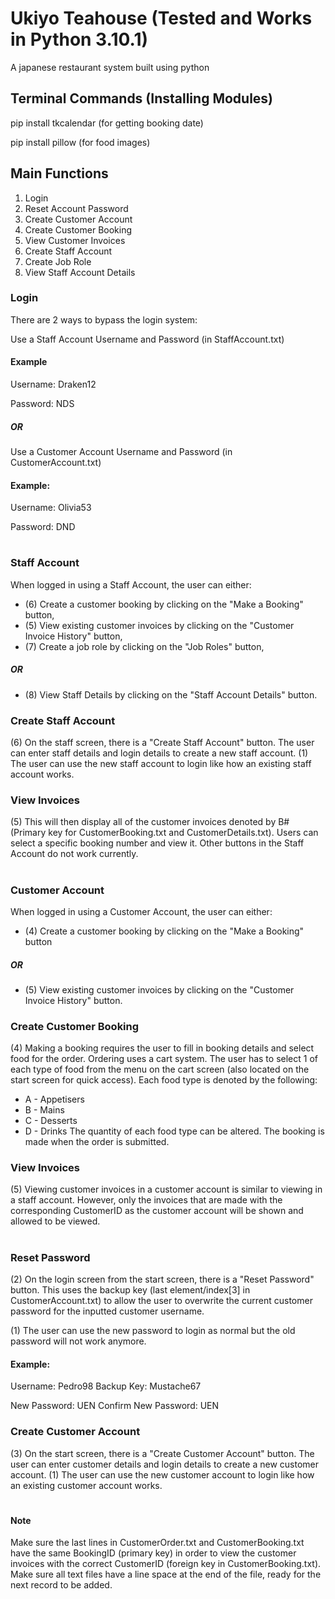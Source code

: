 # Ukiyo Teahouse (Tested and Works in Python 3.10.1)
A japanese restaurant system built using python

## Terminal Commands (Installing Modules)
pip install tkcalendar (for getting booking date)

pip install pillow (for food images)

## Main Functions 

1. Login
2. Reset Account Password
3. Create Customer Account
4. Create Customer Booking
5. View Customer Invoices
6. Create Staff Account
7. Create Job Role
8. View Staff Account Details

### Login

There are 2 ways to bypass the login system:

Use a Staff Account Username and Password (in StaffAccount.txt)

#### Example
Username: Draken12

Password: NDS

##### OR

Use a Customer Account Username and Password (in CustomerAccount.txt)

#### Example:
Username: Olivia53

Password: DND

#

### Staff Account
When logged in using a Staff Account, the user can either:
- (6) Create a customer booking by clicking on the "Make a Booking" button,
- (5) View existing customer invoices by clicking on the "Customer Invoice History" button,
- (7) Create a job role by clicking on the "Job Roles" button,

##### OR

- (8) View Staff Details by clicking on the "Staff Account Details" button.

### Create Staff Account
(6) On the staff screen, there is a "Create Staff Account" button.
The user can enter staff details and login details to create a new staff account.
(1) The user can use the new staff account to login like how an existing staff account works.

### View Invoices
(5) This will then display all of the customer invoices denoted by B#
(Primary key for CustomerBooking.txt and CustomerDetails.txt).
Users can select a specific booking number and view it.
Other buttons in the Staff Account do not work currently.

#

### Customer Account
When logged in using a Customer Account, the user can either: 
- (4) Create a customer booking by clicking on the "Make a Booking" button
##### OR
- (5) View existing customer invoices by clicking on the "Customer Invoice History" button.

### Create Customer Booking
(4) Making a booking requires the user to fill in booking details and select food for the order.
Ordering uses a cart system.
The user has to select 1 of each type of food from the menu on the cart screen
(also located on the start screen for quick access).
Each food type is denoted by the following:
- A - Appetisers
- B - Mains
- C - Desserts
- D - Drinks
The quantity of each food type can be altered.
The booking is made when the order is submitted.

### View Invoices
(5) Viewing customer invoices in a customer account is similar to viewing in a staff account.
However, only the invoices that are made with the corresponding CustomerID 
as the customer account will be shown and allowed to be viewed.

#

### Reset Password
(2) On the login screen from the start screen, there is a "Reset Password" button.
This uses the backup key (last element/index[3] in CustomerAccount.txt)
to allow the user to overwrite the current customer password for the inputted customer username.

(1) The user can use the new password to login as normal but the old password will not work anymore.

#### Example:
Username: Pedro98
Backup Key: Mustache67

New Password: UEN
Confirm New Password: UEN

### Create Customer Account
(3) On the start screen, there is a "Create Customer Account" button.
The user can enter customer details and login details to create a new customer account.
(1) The user can use the new customer account to login like how an existing customer account works.

#

#### Note
Make sure the last lines in CustomerOrder.txt and CustomerBooking.txt have the same BookingID (primary key) in order to view the
customer invoices with the correct CustomerID (foreign key in CustomerBooking.txt).
Make sure all text files have a line space at the end of the file, ready for the next record to be added.
